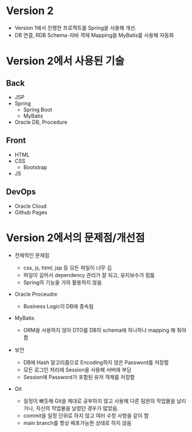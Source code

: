 # Version 2
- Version 1에서 진행한 프로젝트를 Spring을 사용해 개선.
- DB 연결, RDB Schema-자바 객체 Mapping을 MyBatis를 사용해 자동화

# Version 2에서 사용된 기술
## Back
  - JSP
  - Spring
    - Spring Boot
    - MyBatis
  - Oracle DB, Procedure
  
## Front
  - HTML
  - CSS
    - Bootstrap
  - JS

## DevOps
  - Oracle Cloud
  - Github Pages

# Version 2에서의 문제점/개선점

- 전체적인 문제점
  - css, js, html, jsp 등 모든 파일이 너무 김
  - 파일이 길어서 dependency 관리가 잘 되고, 유지보수가 힘듦
  - Spring의 기능을 거의 활용하지 않음

- Oracle Proceudre
  - Business Logic이 DB에 종속됨

- MyBatis
  - ORM을 사용하지 않아 DTO를 DB의 schema에 하나하나 mapping 해 줘야 함

- 보안
  - DB에 Hash 알고리즘으로 Encoding하지 않은 Password를 저장함
  - 모든 로그인 처리에 Session을 사용해 서버에 부담
  - Session에 Password가 포함된 유저 객체를 저장함

- Git
    - 일정이 빠듯해 Git을 제대로 공부하지 않고 사용해 다른 팀원의 작업물을 날리거나, 자신의 작업물을 날렸던 경우가 많았음.
    - commit을 일정 단위로 하지 않고 여러 수정 사항을 같이 함
    - main branch를 항상 배포가능한 상태로 하지 않음
